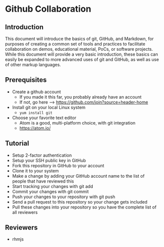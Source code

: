 # Github Collaboration

## Introduction
This document will introduce the basics of git, GitHub, and Markdown, for purposes of creating a common set of tools and practices to facilitate collaboration on demos, educational material, PoCs, or software projects.
While this document will provide a very basic introduction, these basics can easily be expanded to more advanced uses of git and GitHub, as well as use of other markup languages.

## Prerequisites
- Create a github account
  - If you made it this far, you probably already have an account
  - If not, go here --> https://github.com/join?source=header-home
- Install git on your local Linux system
  - ```yum install git```
- Choose your favorite text editor
  - Atom is a good, multi-platform choice, with git integration
  - https://atom.io/

## Tutorial
- Setup 2-factor authentication
- Setup your SSH public key in GitHub
- Fork this repository in GitHub to your account
- Clone it to your system
- Make a change by adding your GitHub account name to the list of people that have reviewed this
- Start tracking your changes with git add
- Commit your changes with git commit
- Push your changes to your repository with git push
- Send a pull request to this repository so your change gets included
- Pull these changes into your repository so you have the complete list of all reviewers

## Reviewers
- rhmjs
